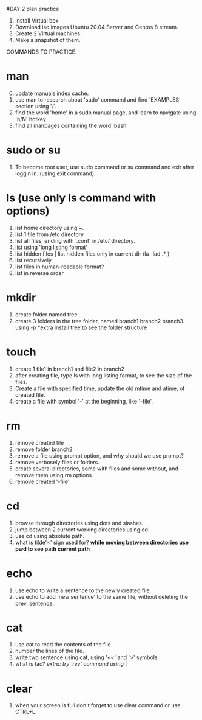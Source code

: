 #DAY 2 plan practice
1. Install Virtual box
2. Download iso images Ubuntu 20.04 Server and Centos 8 stream.
3. Create 2 Virtual machines.
4. Make a snapshot of them.


COMMANDS TO PRACTICE.

# man 
0. update manuals index cache.
1. use man to research about 'sudo' command and find 'EXAMPLES' section using '/'.
2. find the word 'home' in a sudo manual page, and learn to navigate using 'n/N' hotkey
3. find all manpages containing the word 'bash'

# sudo or su
1. To become root user, use sudo command or su command and exit after loggin in. (using exit command).

# ls (use only ls command with options)
1. list home directory using ~.
2. list  1 file from /etc directory
3. list all files, ending with  '.conf' in /etc/ directory.
4. list using 'long listing format'
5. list hidden files   |   list hidden files only in current dir (la -lad .* )
6. list recursively  
7. list files in human-readable format?
8. list in reverse order

# mkdir 
1. create folder named tree
2. create 3 folders in the tree folder, named branch1 branch2 branch3. using -p 
*extra install tree to see the folder structure

# touch 
1. create 1 file1 in branch1 and file2 in branch2
2. after creating file, type ls with long listing format, to see the size of the files.
3. Create a file with specified time, update the old mtime and atime, of created file. 
4. create a file with symbol '-' at the beginning, like '-file'.

# rm
1. remove created file
2. remove folder branch2
3. remove a file using prompt option, and why should we use prompt?
4. remove verbosely files or folders.
5. create several directories, some with files and some without, and remove them using rm options.
6. remove created '-file'

# cd
1. browse through directories using dots and slashes.
2. jump between 2 current working directories using cd.
3. use cd using absolute path.
4. what is tilde'~' sign used for?
**while moving between directories use pwd to see path current path**

# echo 
1. use echo to write a sentence to the newly created file.
2. use echo to add 'new sentence' to the same file, without deleting the prev. sentence.

# cat
1. use cat to read the contents of the file.
2. number the lines of the file.
3. write two sentence using cat, using '<<' and '>' symbols
4. what is tac?
*extra: try 'rev' command using* | 

# clear
1. when your screen is full don't forget to use clear command or use CTRL+L.
  


